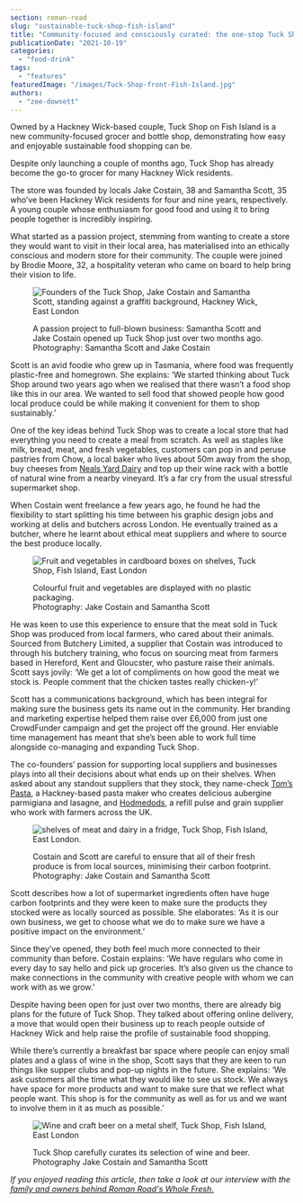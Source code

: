 ```yaml
---
section: roman-road
slug: "sustainable-tuck-shop-fish-island"
title: "Community-focused and consciously curated: the one-stop Tuck Shop"
publicationDate: "2021-10-19"
categories: 
  - "food-drink"
tags: 
  - "features"
featuredImage: "/images/Tuck-Shop-front-Fish-Island.jpg"
authors: 
  - "zoe-dowsett"
---
```


Owned by a Hackney Wick-based couple, Tuck Shop on Fish Island is a new community-focused grocer and bottle shop, demonstrating how easy and enjoyable sustainable food shopping can be.

Despite only launching a couple of months ago, Tuck Shop has already become the go-to grocer for many Hackney Wick residents.

The store was founded by locals Jake Costain, 38 and Samantha Scott, 35 who’ve been Hackney Wick residents for four and nine years, respectively. A young couple whose enthusiasm for good food and using it to bring people together is incredibly inspiring.  

What started as a passion project, stemming from wanting to create a store they would want to visit in their local area, has materialised into an ethically conscious and modern store for their community. The couple were joined by Brodie Moore, 32, a hospitality veteran who came on board to help bring their vision to life.

<figure>

![Founders of the Tuck Shop, Jake Costain and Samantha Scott, standing against a graffiti background, Hackney Wick, East London](/images/jake-samantha-owners-tuck-shop-1024x683.jpg)

<figcaption>

A passion project to full-blown business: Samantha Scott and Jake Costain opened up Tuck Shop just over two months ago. Photography: Samantha Scott and Jake Costain

</figcaption>

</figure>

Scott is an avid foodie who grew up in Tasmania, where food was frequently plastic-free and homegrown. She explains: ‘We started thinking about Tuck Shop around two years ago when we realised that there wasn’t a food shop like this in our area. We wanted to sell food that showed people how good local produce could be while making it convenient for them to shop sustainably.’

One of the key ideas behind Tuck Shop was to create a local store that had everything you need to create a meal from scratch. As well as staples like milk, bread, meat, and fresh vegetables, customers can pop in and peruse pastries from Chow, a local baker who lives about 50m away from the shop, buy cheeses from [Neals Yard Dairy](https://www.nealsyarddairy.co.uk/) and top up their wine rack with a bottle of natural wine from a nearby vineyard. It’s a far cry from the usual stressful supermarket shop.

When Costain went freelance a few years ago, he found he had the flexibility to start splitting his time between his graphic design jobs and working at delis and butchers across London. He eventually trained as a butcher, where he learnt about ethical meat suppliers and where to source the best produce locally.

<figure>

![Fruit and vegetables in cardboard boxes on shelves, Tuck Shop, Fish Island, East London](/images/fruit-veg-boxes-tuck-shop-fish-island-1024x683.jpg)

<figcaption>

Colourful fruit and vegetables are displayed with no plastic packaging.  
Photography: Jake Costain and Samantha Scott

</figcaption>

</figure>

He was keen to use this experience to ensure that the meat sold in Tuck Shop was produced from local farmers, who cared about their animals. Sourced from Butchery Limited, a supplier that Costain was introduced to through his butchery training, who focus on sourcing meat from farmers based in Hereford, Kent and Gloucster, who pasture raise their animals. Scott says jovily: ‘We get a lot of compliments on how good the meat we stock is. People comment that the chicken tastes really chicken-y!’

Scott has a communications background, which has been integral for making sure the business gets its name out in the community. Her branding and marketing expertise helped them raise over £6,000 from just one CrowdFunder campaign and get the project off the ground. Her enviable time management has meant that she’s been able to work full time alongside co-managing and expanding Tuck Shop.

The co-founders’ passion for supporting local suppliers and businesses plays into all their decisions about what ends up on their shelves. When asked about any standout suppliers that they stock, they name-check [Tom’s Pasta](https://www.tomspasta.com/), a Hackney-based pasta maker who creates delicious aubergine parmigiana and lasagne, and [Hodmedods](https://hodmedods.co.uk/), a refill pulse and grain supplier who work with farmers across the UK.

<figure>

![shelves of meat and dairy in a fridge, Tuck Shop, Fish Island, East London.](/images/dairy-meats-fridge-tuck-shop-fish-island-1024x683.jpg)

<figcaption>

Costain and Scott are careful to ensure that all of their fresh produce is from local sources, minimising their carbon footprint.  
Photography: Jake Costain and Samantha Scott

</figcaption>

</figure>

Scott describes how a lot of supermarket ingredients often have huge carbon footprints and they were keen to make sure the products they stocked were as locally sourced as possible. She elaborates: ‘As it is our own business, we get to choose what we do to make sure we have a positive impact on the environment.’

Since they’ve opened, they both feel much more connected to their community than before. Costain explains: ‘We have regulars who come in every day to say hello and pick up groceries. It’s also given us the chance to make connections in the community with creative people with whom we can work with as we grow.’

Despite having been open for just over two months, there are already big plans for the future of Tuck Shop. They talked about offering online delivery, a move that would open their business up to reach people outside of Hackney Wick and help raise the profile of sustainable food shopping.

While there’s currently a breakfast bar space where people can enjoy small plates and a glass of wine in the shop, Scott says that they are keen to run things like supper clubs and pop-up nights in the future. She explains: ‘We ask customers all the time what they would like to see us stock. We always have space for more products and want to make sure that we reflect what people want. This shop is for the community as well as for us and we want to involve them in it as much as possible.’

<figure>

![Wine and craft beer on a metal shelf, Tuck Shop, Fish Island, East London](/images/wine-beer-tuck-shop-fish-island-1024x683.jpg)

<figcaption>

Tuck Shop carefully curates its selection of wine and beer. Photography Jake Costain and Samantha Scott

</figcaption>

</figure>

_If you enjoyed reading this article, then take a look at our interview with the [family and owners behind Roman Road's Whole Fresh.](https://romanroadlondon.com/whole-fresh-roman-road-bow-opens/)_


